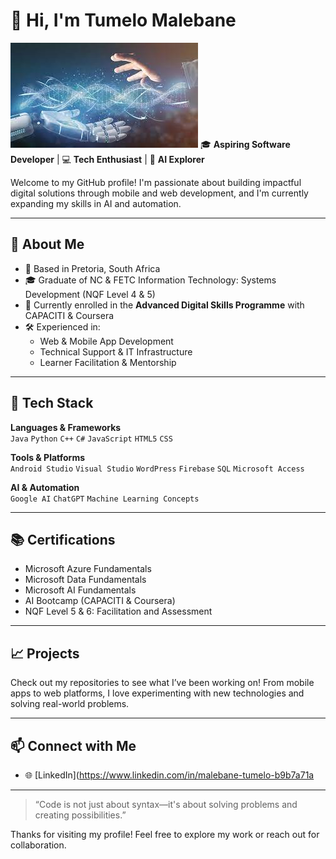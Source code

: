 
# 👋 Hi, I'm Tumelo Malebane
![Tumelo Malebane](images.jpg)
🎓 **Aspiring Software Developer** | 💻 **Tech Enthusiast** | 🤖 **AI Explorer**

Welcome to my GitHub profile! I'm passionate about building impactful digital solutions through mobile and web development, and I'm currently expanding my skills in AI and automation.

---

## 🚀 About Me

- 📍 Based in Pretoria, South Africa
- 🎓 Graduate of NC & FETC Information Technology: Systems Development (NQF Level 4 & 5)
- 🧠 Currently enrolled in the **Advanced Digital Skills Programme** with CAPACITI & Coursera
- 🛠️ Experienced in:
  - Web & Mobile App Development
  - Technical Support & IT Infrastructure
  - Learner Facilitation & Mentorship

---

## 🧰 Tech Stack

**Languages & Frameworks**  
`Java` `Python` `C++` `C#` `JavaScript` `HTML5` `CSS`

**Tools & Platforms**  
`Android Studio` `Visual Studio` `WordPress` `Firebase` `SQL` `Microsoft Access`

**AI & Automation**  
`Google AI` `ChatGPT` `Machine Learning Concepts`

---

## 📚 Certifications

- Microsoft Azure Fundamentals  
- Microsoft Data Fundamentals  
- Microsoft AI Fundamentals  
- AI Bootcamp (CAPACITI & Coursera)  
- NQF Level 5 & 6: Facilitation and Assessment
---

## 📈 Projects

Check out my repositories to see what I’ve been working on! From mobile apps to web platforms, I love experimenting with new technologies and solving real-world problems.

---

## 📫 Connect with Me

- 🌐 [LinkedIn](https://www.linkedin.com/in/malebane-tumelo-b9b7a71a
---

> “Code is not just about syntax—it's about solving problems and creating possibilities.”

Thanks for visiting my profile! Feel free to explore my work or reach out for collaboration.


<!--
**MTumelo62/MTumelo62** is a ✨ _special_ ✨ repository because its `README.md` (this file) appears on your GitHub profile.

Here are some ideas to get you started:

- 🔭 I’m currently working on ...
- 🌱 I’m currently learning ...
- 👯 I’m looking to collaborate on ...
- 🤔 I’m looking for help with ...
- 💬 Ask me about ...
- 📫 How to reach me: ...
- 😄 Pronouns: ...
- ⚡ Fun fact: ...
-->
